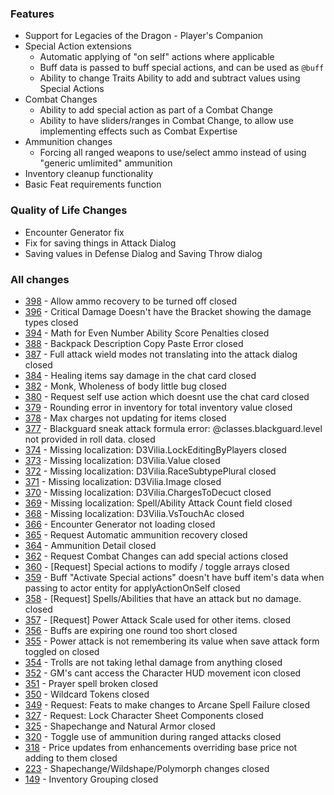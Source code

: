### Features
- Support for Legacies of the Dragon - Player's Companion
- Special Action extensions
    - Automatic applying of "on self" actions where applicable
    - Buff data is passed to buff special actions, and can be used as `@buff`
    - Ability to change Traits
    Ability to add and subtract values using Special Actions
- Combat Changes
    - Ability to add special action as part of a Combat Change
    - Ability to have sliders/ranges in Combat Change, to allow use implementing effects such as Combat Expertise
- Ammunition changes
    - Forcing all ranged weapons to use/select ammo instead of using "generic umlimited" ammunition
- Inventory cleanup functionality
- Basic Feat requirements function

### Quality of Life Changes
- Encounter Generator fix
- Fix for saving things in Attack Dialog
- Saving values in Defense Dialog and Saving Throw dialog

### All changes
- [398](https://github.com/Rughalt/D3Vilia/issues/398) - Allow ammo recovery to be turned off closed 
- [396](https://github.com/Rughalt/D3Vilia/issues/396) - Critical Damage Doesn't have the Bracket showing the damage types closed 
- [394](https://github.com/Rughalt/D3Vilia/issues/394) - Math for Even Number Ability Score Penalties  closed 
- [388](https://github.com/Rughalt/D3Vilia/issues/388) - Backpack Description Copy Paste Error closed 
- [387](https://github.com/Rughalt/D3Vilia/issues/387) - Full attack wield modes not translating into the attack dialog closed 
- [384](https://github.com/Rughalt/D3Vilia/issues/384) - Healing items say damage in the chat card closed 
- [382](https://github.com/Rughalt/D3Vilia/issues/382) - Monk, Wholeness of body little bug closed 
- [380](https://github.com/Rughalt/D3Vilia/issues/380) - Request self use action which doesnt use the chat card closed 
- [379](https://github.com/Rughalt/D3Vilia/issues/379) - Rounding error in inventory for total inventory value closed 
- [378](https://github.com/Rughalt/D3Vilia/issues/378) - Max charges not updating for items closed 
- [377](https://github.com/Rughalt/D3Vilia/issues/377) - Blackguard sneak attack formula error: @classes.blackguard.level not provided in roll data. closed 
- [374](https://github.com/Rughalt/D3Vilia/issues/374) - Missing localization: D3Vilia.LockEditingByPlayers closed 
- [373](https://github.com/Rughalt/D3Vilia/issues/373) - Missing localization: D3Vilia.Value closed 
- [372](https://github.com/Rughalt/D3Vilia/issues/372) - Missing localization: D3Vilia.RaceSubtypePlural closed 
- [371](https://github.com/Rughalt/D3Vilia/issues/371) - Missing localization: D3Vilia.Image closed 
- [370](https://github.com/Rughalt/D3Vilia/issues/370) - Missing localization: D3Vilia.ChargesToDecuct closed 
- [369](https://github.com/Rughalt/D3Vilia/issues/369) - Missing localization: Spell/Ability Attack Count field closed 
- [368](https://github.com/Rughalt/D3Vilia/issues/368) - Missing localization: D3Vilia.VsTouchAc closed 
- [366](https://github.com/Rughalt/D3Vilia/issues/366) - Encounter Generator not loading closed 
- [365](https://github.com/Rughalt/D3Vilia/issues/365) - Request Automatic ammunition recovery closed 
- [364](https://github.com/Rughalt/D3Vilia/issues/364) - Ammunition Detail closed 
- [362](https://github.com/Rughalt/D3Vilia/issues/362) - Request Combat Changes can add special actions closed 
- [360](https://github.com/Rughalt/D3Vilia/issues/360) - [Request] Special actions to modify / toggle arrays closed 
- [359](https://github.com/Rughalt/D3Vilia/issues/359) - Buff "Activate Special actions" doesn't have buff item's data when passing to actor entity for applyActionOnSelf closed 
- [358](https://github.com/Rughalt/D3Vilia/issues/358) - [Request] Spells/Abilities that have an attack but no damage. closed 
- [357](https://github.com/Rughalt/D3Vilia/issues/357) - [Request] Power Attack Scale used for other items. closed 
- [356](https://github.com/Rughalt/D3Vilia/issues/356) - Buffs are expiring one round too short closed 
- [355](https://github.com/Rughalt/D3Vilia/issues/355) - Power attack is not remembering its value when save attack form toggled on closed 
- [354](https://github.com/Rughalt/D3Vilia/issues/354) - Trolls are not taking lethal damage from anything closed 
- [352](https://github.com/Rughalt/D3Vilia/issues/352) - GM's cant access the Character HUD movement icon closed 
- [351](https://github.com/Rughalt/D3Vilia/issues/351) - Prayer spell broken closed 
- [350](https://github.com/Rughalt/D3Vilia/issues/350) - Wildcard Tokens closed 
- [349](https://github.com/Rughalt/D3Vilia/issues/349) - Request: Feats to make changes to Arcane Spell Failure closed 
- [327](https://github.com/Rughalt/D3Vilia/issues/327) - Request: Lock Character Sheet Components closed 
- [325](https://github.com/Rughalt/D3Vilia/issues/325) - Shapechange and Natural Armor closed 
- [320](https://github.com/Rughalt/D3Vilia/issues/320) - Toggle use of ammunition during ranged attacks closed 
- [318](https://github.com/Rughalt/D3Vilia/issues/318) - Price updates from enhancements overriding base price not adding to them closed 
- [223](https://github.com/Rughalt/D3Vilia/issues/223) - Shapechange/Wildshape/Polymorph changes closed 
- [149](https://github.com/Rughalt/D3Vilia/issues/149) - Inventory Grouping closed 
